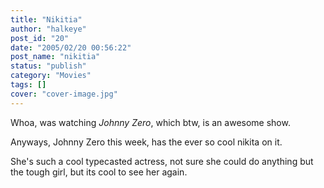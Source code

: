 ```yaml
---
title: "Nikitia"
author: "halkeye"
post_id: "20"
date: "2005/02/20 00:56:22"
post_name: "nikitia"
status: "publish"
category: "Movies"
tags: []
cover: "cover-image.jpg"
---
```


Whoa, was watching _Johnny Zero_, which btw, is an awesome show.

Anyways, Johnny Zero this week, has the ever so cool nikita on it.  

She's such a cool typecasted actress, not sure she could do anything but the tough girl, but its cool to see her again.
